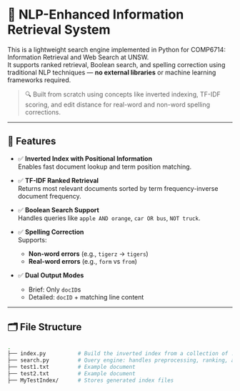 # 🧠 NLP-Enhanced Information Retrieval System

This is a lightweight search engine implemented in Python for COMP6714: Information Retrieval and Web Search at UNSW.  
It supports ranked retrieval, Boolean search, and spelling correction using traditional NLP techniques — **no external libraries** or machine learning frameworks required.

> 🔍 Built from scratch using concepts like inverted indexing, TF-IDF scoring, and edit distance for real-word and non-word spelling corrections.

---

## 🚀 Features

- ✅ **Inverted Index with Positional Information**  
  Enables fast document lookup and term position matching.

- ✅ **TF-IDF Ranked Retrieval**  
  Returns most relevant documents sorted by term frequency-inverse document frequency.

- ✅ **Boolean Search Support**  
  Handles queries like `apple AND orange`, `car OR bus`, `NOT truck`.

- ✅ **Spelling Correction**  
  Supports:
  - **Non-word errors** (e.g., `tigerz` → `tigers`)
  - **Real-word errors** (e.g., `form` vs `from`)

- ✅ **Dual Output Modes**  
  - Brief: Only `docID`s  
  - Detailed: `docID` + matching line content

---

## 🗂️ File Structure

```bash
.
├── index.py          # Build the inverted index from a collection of .txt documents
├── search.py         # Query engine: handles preprocessing, ranking, and spelling correction
├── test1.txt         # Example document
├── test2.txt         # Example document
├── MyTestIndex/      # Stores generated index files

